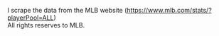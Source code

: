 I scrape the data from the MLB website (https://www.mlb.com/stats/?playerPool=ALL)
\
All rights reserves to MLB. 
